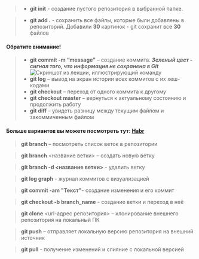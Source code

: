 > * **git init** - создание пустого репозитория в выбранной папке.

> * **git add .** - сохранить все файлы, которые были добавлены в репозиторий. Добавили **30** картинок - git сохранит все **30** файлов 

#### Обратите внимание!
> * **git commit -m “message”** – создание коммита.
***Зеленый цвет - сигнал того, что информация не сохранена в Git*** 
![Скриншот из лекции, иллюстрирующий команду](D:\git_sem1\screen1.jpg)
>* **git log** – вывод на экран истории всех коммитов с их хеш-кодами
>* **git checkout** – переход от одного коммита к другому
>* **git checkout master** – вернуться к актуальному состоянию и продолжить работу
>* **git diff** – увидеть разницу между текущим файлом и закоммиченным файлом

#### Больше вариантов вы можете посмотреть тут: [Habr](https://habr.com/ru/companies/ruvds/articles/599929/ "Ссылка на статью") 
>**git branch** – посмотреть список веток в репозитории

>**git branch** <название ветки> – создать новую ветку

>**git branch -d <название ветки>** - удалить ветку

>**git log graph** - журнал коммитов с визуализацией

>**git commit -am "Текст"**- создание изменения и его коммит

>**git checkout -b branch_name** - создание ветки и переход в неё

>**git clone** <url-адрес репозитория> – клонирование внешнего репозитория на
локальный ПК

>**git push** – отправляет локальную версию репозитория на внешний источник

>**git pull** - получение изменений и слияние с локальной версией